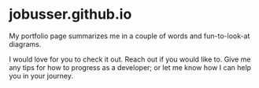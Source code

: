 # jobusser.github.io
My portfolio page summarizes me in a couple of words and fun-to-look-at diagrams.

I would love for you to check it out. Reach out if you would like to. Give me any tips for how to progress as a developer; or let me know how I can help you in your journey.
